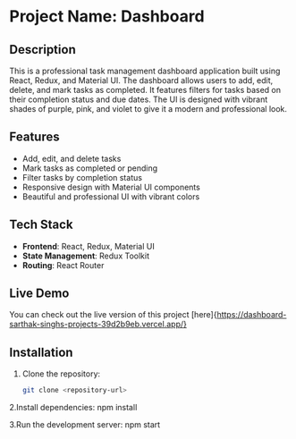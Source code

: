# Project Name: Dashboard

## Description
This is a professional task management dashboard application built using React, Redux, and Material UI. The dashboard allows users to add, edit, delete, and mark tasks as completed. It features filters for tasks based on their completion status and due dates. The UI is designed with vibrant shades of purple, pink, and violet to give it a modern and professional look.

## Features
- Add, edit, and delete tasks
- Mark tasks as completed or pending
- Filter tasks by completion status
- Responsive design with Material UI components
- Beautiful and professional UI with vibrant colors

## Tech Stack
- **Frontend**: React, Redux, Material UI
- **State Management**: Redux Toolkit
- **Routing**: React Router

## Live Demo
You can check out the live version of this project [here]{https://dashboard-sarthak-singhs-projects-39d2b9eb.vercel.app/}

## Installation

1. Clone the repository:

   ```bash
   git clone <repository-url>

   
2.Install dependencies:
npm install

3.Run the development server:
npm start
